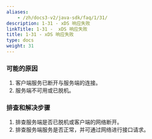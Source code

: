 ```yaml
---
aliases:
    - /zh/docs3-v2/java-sdk/faq/1/31/
description: 1-31 - xDS 响应失败
linkTitle: 1-31 -  xDS 响应失败
title: 1-31 - xDS 响应失败
type: docs
weight: 31
---
```




### 可能的原因

1. 客户端服务已断开与服务端的连接。
2. 服务端不可用或已脱机。

### 排查和解决步骤

1. 排查服务端是否已脱机或客户端的网络断开。
2. 排查服务端服务是否正常，并可通过网络进行接口请求。